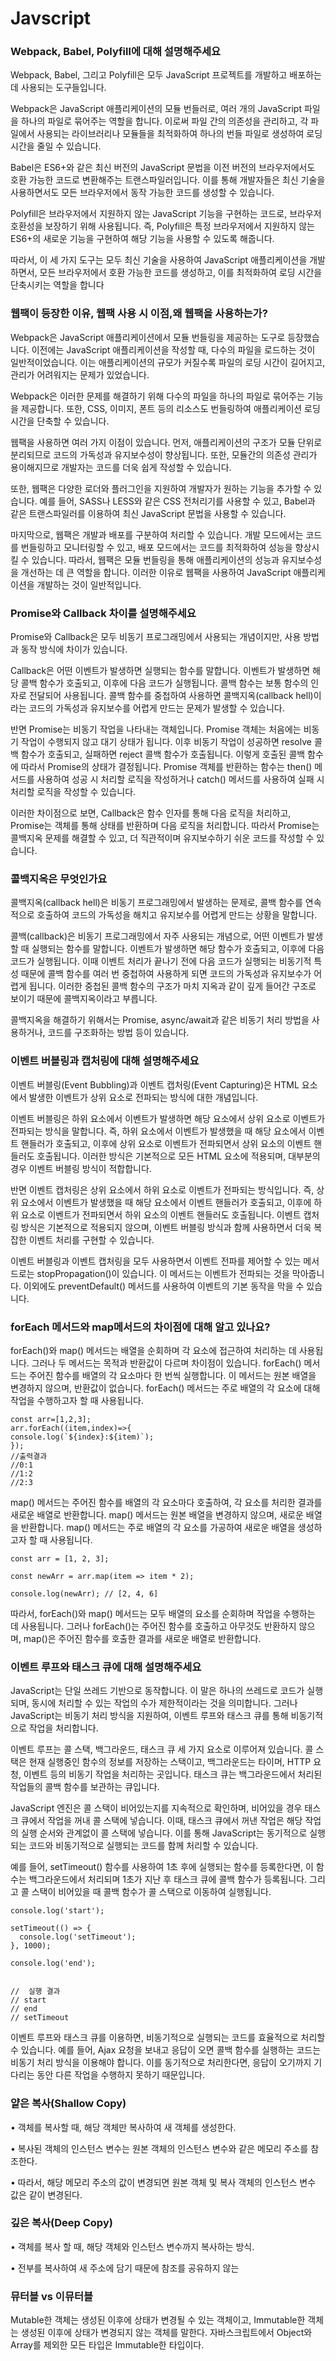 # Javscript
### Webpack, Babel, Polyfill에 대해 설명해주세요
Webpack, Babel, 그리고 Polyfill은 모두 JavaScript 프로젝트를 개발하고 배포하는 데 사용되는 도구들입니다.

Webpack은 JavaScript 애플리케이션의 모듈 번들러로, 여러 개의 JavaScript 파일을 하나의 파일로 묶어주는 역할을 합니다. 
이로써 파일 간의 의존성을 관리하고, 각 파일에서 사용되는 라이브러리나 모듈들을 최적화하여 하나의 번들 파일로 생성하여 로딩 시간을 줄일 수 있습니다.

Babel은 ES6+와 같은 최신 버전의 JavaScript 문법을 이전 버전의 브라우저에서도 호환 가능한 코드로 변환해주는 트랜스파일러입니다. 
이를 통해 개발자들은 최신 기술을 사용하면서도 모든 브라우저에서 동작 가능한 코드를 생성할 수 있습니다.

Polyfill은 브라우저에서 지원하지 않는 JavaScript 기능을 구현하는 코드로, 브라우저 호환성을 보장하기 위해 사용됩니다. 
즉, Polyfill은 특정 브라우저에서 지원하지 않는 ES6+의 새로운 기능을 구현하여 해당 기능을 사용할 수 있도록 해줍니다.

따라서, 이 세 가지 도구는 모두 최신 기술을 사용하여 JavaScript 애플리케이션을 개발하면서, 모든 브라우저에서 호환 가능한 코드를 생성하고,
이를 최적화하여 로딩 시간을 단축시키는 역할을 합니다

### 웹팩이 등장한 이유, 웹팩 사용 시 이점,왜 웹팩을 사용하는가?

Webpack은 JavaScript 애플리케이션에서 모듈 번들링을 제공하는 도구로 등장했습니다. 이전에는 JavaScript 애플리케이션을 작성할 때, 다수의 파일을 로드하는 것이 일반적이었습니다. 이는 애플리케이션의 규모가 커질수록 파일의 로딩 시간이 길어지고, 관리가 어려워지는 문제가 있었습니다.

Webpack은 이러한 문제를 해결하기 위해 다수의 파일을 하나의 파일로 묶어주는 기능을 제공합니다. 또한, CSS, 이미지, 폰트 등의 리소스도 번들링하여 애플리케이션 로딩 시간을 단축할 수 있습니다.

웹팩을 사용하면 여러 가지 이점이 있습니다. 먼저, 애플리케이션의 구조가 모듈 단위로 분리되므로 코드의 가독성과 유지보수성이 향상됩니다. 또한, 모듈간의 의존성 관리가 용이해지므로 개발자는 코드를 더욱 쉽게 작성할 수 있습니다.

또한, 웹팩은 다양한 로더와 플러그인을 지원하여 개발자가 원하는 기능을 추가할 수 있습니다. 예를 들어, SASS나 LESS와 같은 CSS 전처리기를 사용할 수 있고, Babel과 같은 트랜스파일러를 이용하여 최신 JavaScript 문법을 사용할 수 있습니다.

마지막으로, 웹팩은 개발과 배포를 구분하여 처리할 수 있습니다. 개발 모드에서는 코드를 번들링하고 모니터링할 수 있고, 배포 모드에서는 코드를 최적화하여 성능을 향상시킬 수 있습니다.
따라서, 웹팩은 모듈 번들링을 통해 애플리케이션의 성능과 유지보수성을 개선하는 데 큰 역할을 합니다. 이러한 이유로 웹팩을 사용하여 JavaScript 애플리케이션을 개발하는 것이 일반적입니다.


### Promise와 Callback 차이를 설명해주세요
Promise와 Callback은 모두 비동기 프로그래밍에서 사용되는 개념이지만, 사용 방법과 동작 방식에 차이가 있습니다.

Callback은 어떤 이벤트가 발생하면 실행되는 함수를 말합니다. 이벤트가 발생하면 해당 콜백 함수가 호출되고, 이후에 다음 코드가 실행됩니다. 콜백 함수는 보통 함수의 인자로 전달되어 사용됩니다. 콜백 함수를 중첩하여 사용하면 콜백지옥(callback hell)이라는 코드의 가독성과 유지보수를 어렵게 만드는 문제가 발생할 수 있습니다.

반면 Promise는 비동기 작업을 나타내는 객체입니다. Promise 객체는 처음에는 비동기 작업이 수행되지 않고 대기 상태가 됩니다. 이후 비동기 작업이 성공하면 resolve 콜백 함수가 호출되고, 실패하면 reject 콜백 함수가 호출됩니다. 이렇게 호출된 콜백 함수에 따라서 Promise의 상태가 결정됩니다. Promise 객체를 반환하는 함수는 then() 메서드를 사용하여 성공 시 처리할 로직을 작성하거나 catch() 메서드를 사용하여 실패 시 처리할 로직을 작성할 수 있습니다.

이러한 차이점으로 보면, Callback은 함수 인자를 통해 다음 로직을 처리하고, Promise는 객체를 통해 상태를 반환하며 다음 로직을 처리합니다. 따라서 Promise는 콜백지옥 문제를 해결할 수 있고, 더 직관적이며 유지보수하기 쉬운 코드를 작성할 수 있습니다.

### 콜백지옥은 무엇인가요
콜백지옥(callback hell)은 비동기 프로그래밍에서 발생하는 문제로, 콜백 함수를 연속적으로 호출하여 코드의 가독성을 해치고 유지보수를 어렵게 만드는 상황을 말합니다.

콜백(callback)은 비동기 프로그래밍에서 자주 사용되는 개념으로, 어떤 이벤트가 발생할 때 실행되는 함수를 말합니다. 이벤트가 발생하면 해당 함수가 호출되고, 이후에 다음 코드가 실행됩니다. 이때 이벤트 처리가 끝나기 전에 다음 코드가 실행되는 비동기적 특성 때문에 콜백 함수를 여러 번 중첩하여 사용하게 되면 코드의 가독성과 유지보수가 어렵게 됩니다. 이러한 중첩된 콜백 함수의 구조가 마치 지옥과 같이 깊게 들어간 구조로 보이기 때문에 콜백지옥이라고 부릅니다.

콜백지옥을 해결하기 위해서는 Promise, async/await과 같은 비동기 처리 방법을 사용하거나, 코드를 구조화하는 방법 등이 있습니다.

### 이벤트 버블링과 캡처링에 대해 설명해주세요

이벤트 버블링(Event Bubbling)과 이벤트 캡처링(Event Capturing)은 HTML 요소에서 발생한 이벤트가 상위 요소로 전파되는 방식에 대한 개념입니다.

이벤트 버블링은 하위 요소에서 이벤트가 발생하면 해당 요소에서 상위 요소로 이벤트가 전파되는 방식을 말합니다. 즉, 하위 요소에서 이벤트가 발생했을 때 해당 요소에서 이벤트 핸들러가 호출되고, 이후에 상위 요소로 이벤트가 전파되면서 상위 요소의 이벤트 핸들러도 호출됩니다. 이러한 방식은 기본적으로 모든 HTML 요소에 적용되며, 대부분의 경우 이벤트 버블링 방식이 적합합니다.

반면 이벤트 캡처링은 상위 요소에서 하위 요소로 이벤트가 전파되는 방식입니다. 즉, 상위 요소에서 이벤트가 발생했을 때 해당 요소에서 이벤트 핸들러가 호출되고, 이후에 하위 요소로 이벤트가 전파되면서 하위 요소의 이벤트 핸들러도 호출됩니다. 이벤트 캡처링 방식은 기본적으로 적용되지 않으며, 이벤트 버블링 방식과 함께 사용하면서 더욱 복잡한 이벤트 처리를 구현할 수 있습니다.

이벤트 버블링과 이벤트 캡처링을 모두 사용하면서 이벤트 전파를 제어할 수 있는 메서드로는 stopPropagation()이 있습니다. 이 메서드는 이벤트가 전파되는 것을 막아줍니다. 이외에도 preventDefault() 메서드를 사용하여 이벤트의 기본 동작을 막을 수 있습니다.


### forEach 메서드와 map메서드의 차이점에 대해 알고 있나요?
forEach()와 map() 메서드는 배열을 순회하며 각 요소에 접근하여 처리하는 데 사용됩니다. 그러나 두 메서드는 목적과 반환값이 다르며 차이점이 있습니다.
forEach() 메서드는 주어진 함수를 배열의 각 요소마다 한 번씩 실행합니다. 이 메서드는 원본 배열을 변경하지 않으며, 반환값이 없습니다. forEach() 메서드는 주로 배열의 각 요소에 대해 작업을 수행하고자 할 때 사용됩니다.

```
const arr=[1,2,3];
arr.forEach((item,index)=>{
console.log(`${index}:${item)`);
});
//출력결과
//0:1
//1:2
//2:3
```

map() 메서드는 주어진 함수를 배열의 각 요소마다 호출하여, 각 요소를 처리한 결과를 새로운 배열로 반환합니다. map() 메서드는 원본 배열을 변경하지 않으며, 새로운 배열을 반환합니다. map() 메서드는 주로 배열의 각 요소를 가공하여 새로운 배열을 생성하고자 할 때 사용됩니다.

```
const arr = [1, 2, 3];

const newArr = arr.map(item => item * 2);

console.log(newArr); // [2, 4, 6]
```

따라서, forEach()와 map() 메서드는 모두 배열의 요소를 순회하며 작업을 수행하는 데 사용됩니다. 그러나 forEach()는 주어진 함수를 호출하고 아무것도 반환하지 않으며, map()은 주어진 함수를 호출한 결과를 새로운 배열로 반환합니다.


### 이벤트 루프와 태스크 큐에 대해 설명해주세요
JavaScript는 단일 쓰레드 기반으로 동작합니다. 이 말은 하나의 쓰레드로 코드가 실행되며, 동시에 처리할 수 있는 작업의 수가 제한적이라는 것을 의미합니다. 그러나 JavaScript는 비동기 처리 방식을 지원하여, 이벤트 루프와 태스크 큐를 통해 비동기적으로 작업을 처리합니다.

이벤트 루프는 콜 스택, 백그라운드, 태스크 큐 세 가지 요소로 이루어져 있습니다. 콜 스택은 현재 실행중인 함수의 정보를 저장하는 스택이고, 백그라운드는 타이머, HTTP 요청, 이벤트 등의 비동기 작업을 처리하는 곳입니다. 태스크 큐는 백그라운드에서 처리된 작업들의 콜백 함수를 보관하는 큐입니다.

JavaScript 엔진은 콜 스택이 비어있는지를 지속적으로 확인하며, 비어있을 경우 태스크 큐에서 작업을 꺼내 콜 스택에 넣습니다. 이때, 태스크 큐에서 꺼낸 작업은 해당 작업의 실행 순서와 관계없이 콜 스택에 넣습니다. 이를 통해 JavaScript는 동기적으로 실행되는 코드와 비동기적으로 실행되는 코드를 함께 처리할 수 있습니다.

예를 들어, setTimeout() 함수를 사용하여 1초 후에 실행되는 함수를 등록한다면, 이 함수는 백그라운드에서 처리되며 1초가 지난 후 태스크 큐에 콜백 함수가 등록됩니다. 그리고 콜 스택이 비어있을 때 콜백 함수가 콜 스택으로 이동하여 실행됩니다.

```
console.log('start');

setTimeout(() => {
  console.log('setTimeout');
}, 1000);

console.log('end');


//  실행 결과
// start
// end
// setTimeout
```
이벤트 루프와 태스크 큐를 이용하면, 비동기적으로 실행되는 코드를 효율적으로 처리할 수 있습니다. 예를 들어, Ajax 요청을 보내고 응답이 오면 콜백 함수를 실행하는 코드는 비동기 처리 방식을 이용해야 합니다. 이를 동기적으로 처리한다면, 응답이 오기까지 기다리는 동안 다른 작업을 수행하지 못하기 때문입니다.

### 얕은 복사(Shallow Copy)
• 객체를 복사할 때, 해당 객체만 복사하여 새 객체를 생성한다.

•	복사된 객체의 인스턴스 변수는 원본 객체의 인스턴스 변수와 같은 메모리 주소를 참조한다.

•	따라서, 해당 메모리 주소의 값이 변경되면 원본 객체 및 복사 객체의 인스턴스 변수 값은 같이 변경된다.

### 깊은 복사(Deep Copy)

•	객체를 복사 할 때, 해당 객체와 인스턴스 변수까지 복사하는 방식.

•	전부를 복사하여 새 주소에 담기 때문에 참조를 공유하지 않는

### 뮤터블 vs 이뮤터블
Mutable한 객체는 생성된 이후에 상태가 변경될 수 있는 객체이고, Immutable한 객체는 생성된 이후에 상태가 변경되지 않는 객체를 말한다. 자바스크립트에서 Object와 Array를 제외한 모든 타입은 Immutable한 타입이다.

